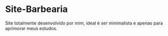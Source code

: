 # Site-Barbearia
Site totalmente desenvolvido por mim, ideal é ser minimalista e apenas para aprimorar meus estudos.
